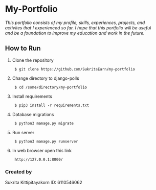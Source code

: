 # My-Portfolio

*This portfolio consists of my profile, skills, experiences, projects, and activites that I experienced so far. I hope that this portfolio will be useful and be a foundation to improve my education and work in the future.*

## How to Run

1. Clone the repository

        $ git clone https://github.com/SukritaEarn/my-portfolio

2. Change directory to django-polls
        
        $ cd /some/directory/my-portfolio

3. Install requirements
        
        $ pip3 install -r requirements.txt

4. Database migrations

        $ python3 manage.py migrate

5. Run server

        $ python3 manage.py runserver

6. In web browser open this link
        
        http://127.0.0.1:8000/

### Created by 
Sukrita Kittipitayakorn ID: 6110546062